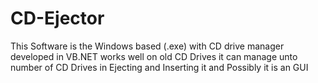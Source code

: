 # CD-Ejector
This Software is the Windows based (.exe) with CD drive manager developed in VB.NET works well on old CD Drives it can manage unto  number  of CD Drives in Ejecting and Inserting it and Possibly it is an GUI 
